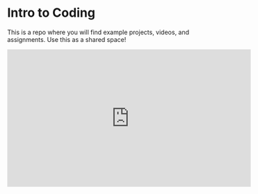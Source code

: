 # Intro to Coding
This is a repo where you will find example projects, videos, and assignments.
Use this as a shared space!

<iframe width="560" height="315" src="https://www.youtube.com/embed/MsbT4ElR6Po" frameborder="0" allow="accelerometer; autoplay; encrypted-media; gyroscope; picture-in-picture" allowfullscreen></iframe>
